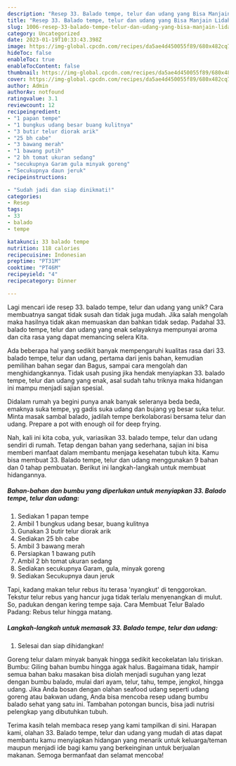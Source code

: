 ```yaml
---
description: "Resep 33. Balado tempe, telur dan udang yang Bisa Manjain Lidah"
title: "Resep 33. Balado tempe, telur dan udang yang Bisa Manjain Lidah"
slug: 1006-resep-33-balado-tempe-telur-dan-udang-yang-bisa-manjain-lidah
category: Uncategorized
date: 2023-01-19T10:33:43.398Z
image: https://img-global.cpcdn.com/recipes/da5ae4d450055f89/680x482cq70/33-balado-tempe-telur-dan-udang-foto-resep-utama.jpg
hideToc: false
enableToc: true
enableTocContent: false
thumbnail: https://img-global.cpcdn.com/recipes/da5ae4d450055f89/680x482cq70/33-balado-tempe-telur-dan-udang-foto-resep-utama.jpg
cover: https://img-global.cpcdn.com/recipes/da5ae4d450055f89/680x482cq70/33-balado-tempe-telur-dan-udang-foto-resep-utama.jpg
author: Admin
authorAv: notfound
ratingvalue: 3.1
reviewcount: 12
recipeingredient:
- "1 papan tempe"
- "1 bungkus udang besar buang kulitnya"
- "3 butir telur diorak arik"
- "25 bh cabe"
- "3 bawang merah"
- "1 bawang putih"
- "2 bh tomat ukuran sedang"
- "secukupnya Garam gula minyak goreng"
- "Secukupnya daun jeruk"
recipeinstructions:

- "Sudah jadi dan siap dinikmati!"
categories:
- Resep
tags:
- 33
- balado
- tempe

katakunci: 33 balado tempe 
nutrition: 118 calories
recipecuisine: Indonesian
preptime: "PT31M"
cooktime: "PT46M"
recipeyield: "4"
recipecategory: Dinner

---
```





Lagi mencari ide resep 33. balado tempe, telur dan udang yang unik? Cara membuatnya sangat tidak susah dan tidak juga mudah. Jika salah mengolah maka hasilnya tidak akan memuaskan dan bahkan tidak sedap. Padahal 33. balado tempe, telur dan udang yang enak selayaknya mempunyai aroma dan cita rasa yang dapat memancing selera Kita.





Ada beberapa hal yang sedikit banyak mempengaruhi kualitas rasa dari 33. balado tempe, telur dan udang, pertama dari jenis bahan, kemudian pemilihan bahan segar dan Bagus, sampai cara mengolah dan menghidangkannya. Tidak usah pusing jika hendak menyiapkan 33. balado tempe, telur dan udang yang enak,      asal sudah tahu triknya maka hidangan ini mampu menjadi sajian spesial.














Didalam rumah ya begini punya anak banyak seleranya beda beda, emaknya suka tempe, yg gadis suka udang dan bujang yg besar suka telur. Minta masak sambal balado, jadilah tempe berkolaborasi bersama telur dan udang. Prepare a pot with enough oil for deep frying.






Nah, kali ini kita coba, yuk, variasikan 33. balado tempe, telur dan udang sendiri di rumah. Tetap dengan bahan yang sederhana, sajian ini bisa memberi manfaat dalam membantu menjaga kesehatan tubuh kita. Kamu bisa membuat 33. Balado tempe, telur dan udang menggunakan 9 bahan dan 0 tahap pembuatan. Berikut ini langkah-langkah untuk membuat hidangannya.

<!--inarticleads1-->

##### Bahan-bahan dan bumbu yang diperlukan untuk menyiapkan 33. Balado tempe, telur dan udang:

1. Sediakan 1 papan tempe
1. Ambil 1 bungkus udang besar, buang kulitnya
1. Gunakan 3 butir telur diorak arik
1. Sediakan 25 bh cabe
1. Ambil 3 bawang merah
1. Persiapkan 1 bawang putih
1. Ambil 2 bh tomat ukuran sedang
1. Sediakan secukupnya Garam, gula, minyak goreng
1. Sediakan Secukupnya daun jeruk


Tapi, kadang makan telur rebus itu terasa &#39;nyangkut&#39; di tenggorokan. Tekstur telur rebus yang hancur juga tidak terlalu menyenangkan di mulut. So, padukan dengan kering tempe saja. Cara Membuat Telur Balado Padang: Rebus telur hingga matang. 

<!--inarticleads2-->

##### Langkah-langkah untuk memasak 33. Balado tempe, telur dan udang:


1. Selesai dan siap dihidangkan!

Goreng telur dalam minyak banyak hingga sedikit kecokelatan lalu tiriskan. Bumbu: Giling bahan bumbu hingga agak halus. Bagaimana tidak, hampir semua bahan baku masakan bisa diolah menjadi suguhan yang lezat dengan bumbu balado, mulai dari ayam, telur, tahu, tempe, jengkol, hingga udang. Jika Anda bosan dengan olahan seafood udang seperti udang goreng atau bakwan udang, Anda bisa mencoba resep udang bumbu balado sehat yang satu ini. Tambahan potongan buncis, bisa jadi nutrisi pelengkap yang dibutuhkan tubuh. 

Terima kasih telah membaca resep yang kami tampilkan di sini. Harapan kami, olahan 33. Balado tempe, telur dan udang yang mudah di atas dapat membantu kamu menyiapkan hidangan yang menarik untuk keluarga/teman maupun menjadi ide bagi kamu yang berkeinginan untuk berjualan makanan. Semoga bermanfaat dan selamat mencoba!
